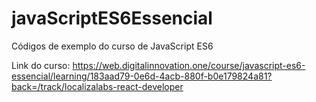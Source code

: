 # javaScriptES6Essencial

Códigos de exemplo do curso de JavaScript ES6

Link do curso:
https://web.digitalinnovation.one/course/javascript-es6-essencial/learning/183aad79-0e6d-4acb-880f-b0e179824a81?back=/track/localizalabs-react-developer

